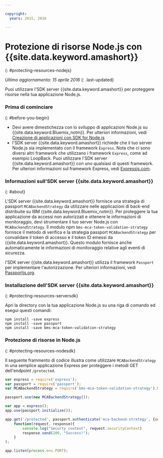 ```yaml
---

copyright:
  years: 2015, 2016

---
```


# Protezione di risorse Node.js con {{site.data.keyword.amashort}}
{: #protecting-resources-nodejs}

*Ultimo aggiornamento: 15 aprile 2016*
{: .last-updated}

Puoi utilizzare l'SDK server {{site.data.keyword.amashort}} per proteggere risorse nella tua applicazione Node.js.

### Prima di cominciare
{: #before-you-begin}

* Devi avere dimestichezza con lo sviluppo di applicazioni Node.js su {{site.data.keyword.Bluemix_notm}}. Per ulteriori
informazioni, vedi [Creazione di applicazioni con SDK for Node.js](https://console.{DomainName}/docs/runtimes/nodejs/index.html#nodejs_runtime)
* l'SDK server {{site.data.keyword.amashort}} richiede che il tuo server Node.js sia implementato con il framework `Express`. Nota che ci sono diversi altri framework che utilizzano i framework `Express`, come ad esempio LoopBack. Puoi utilizzare l'SDK server {{site.data.keyword.amashort}} con uno qualsiasi di questi framework. Per ulteriori informazioni sul framework Express, vedi [Expressjs.com](http://expressjs.com/).

### Informazioni sull'SDK server {{site.data.keyword.amashort}}
{: #about}

L'SDK server {{site.data.keyword.amashort}} fornisce una strategia di passport `MCABackendStrategy` da utilizzare nelle applicazioni di back-end distribuite su IBM {{site.data.keyword.Bluemix_notm}}. Per proteggere la tua applicazione da accessi non autorizzati e ottenere le informazioni di monitoraggio, devi strumentare il tuo server Node.js con `MCABackendStrategy`. Il modulo npm `bms-mca-token-validation-strategy` fornisce il
metodo di verifica e la strategia passport `MCABackendStrategy` per convalidare il token di accesso e il token ID emessi da {{site.data.keyword.amashort}}. Questo modulo fornisce anche automaticamente le informazioni di monitoraggio relative agli eventi di sicurezza.

l'SDK server {{site.data.keyword.amashort}} utilizza il framework `Passport` per implementare l'autorizzazione.  Per ulteriori
informazioni, vedi [Passportjs.org](http://passportjs.org/).

### Installazione dell'SDK server {{site.data.keyword.amashort}}
{: #protecting-resources-serversdk}

Apri la directory con la tua applicazione Node.js su una riga di comando ed esegui questi comandi:

```
npm install -save express
npm install -save passport
npm install -save bms-mca-token-validation-strategy
```

### Protezione di risorse in Node.js
{: #protecting-resources-nodesdk}

Il seguente frammento di codice illustra come utilizzare `MCABackendStrategy` in una semplice applicazione Express per proteggere i metodi GET dell'endpoint `/protected`.

```JavaScript
var express = require('express');
var passport = require('passport');
var MCABackendStrategy = require('bms-mca-token-validation-strategy').MCABackendStrategy;

passport.use(new MCABackendStrategy());

var app = express();
app.use(passport.initialize());

app.get('/protected', passport.authenticate('mca-backend-strategy', {session: false }),
    function(request, response){
		console.log("Securty context", request.securityContext)    
		response.send(200, "Success!");
    }
);

app.listen(process.env.PORT);
```
